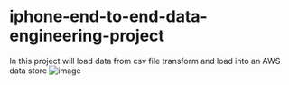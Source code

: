 # iphone-end-to-end-data-engineering-project
In this project will load data from csv file transform and load into an AWS data store
![image](https://github.com/user-attachments/assets/dc807ddf-fda3-44a7-a8e3-1fda36ee7765)

